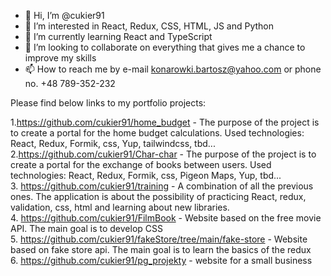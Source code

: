 - 👋 Hi, I’m @cukier91
- 👀 I’m interested in React, Redux, CSS, HTML, JS and Python
- 🌱 I’m currently learning React and TypeScript
- 💞️ I’m looking to collaborate on everything that gives me a chance to improve my skills 
- 📫 How to reach me by e-mail konarowki.bartosz@yahoo.com or phone no. +48 789-352-232

Please find below links to my portfolio projects: 

1.https://github.com/cukier91/home_budget - The purpose of the project is to create a portal for the home budget calculations. Used technologies: React, Redux, Formik, css, Yup, tailwindcss, tbd... <br>
2.https://github.com/cukier91/Char-char - The purpose of the project is to create a portal for the exchange of books between users. Used technologies: React, Redux, Formik, css, Pigeon Maps, Yup, tbd... <br>
3. https://github.com/cukier91/training - A combination of all the previous ones. The application is about the possibility of practicing React, redux, validation, css, html and learning about new libraries.<br>
4. https://github.com/cukier91/FilmBook - Website based on the free movie API. The main goal is to develop CSS<br>
5. https://github.com/cukier91/fakeStore/tree/main/fake-store - Website based on fake store api. The main goal is to learn the basics of the redux<br>
6. https://github.com/cukier91/pg_projekty - website for a small business<br>



<!---
cukier91/cukier91 is a ✨ special ✨ repository because its `README.md` (this file) appears on your GitHub profile.
You can click the Preview link to take a look at your changes.
--->
